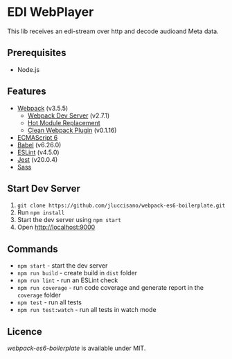 # EDI WebPlayer

This lib receives an edi-stream over http and decode audioand Meta data.

## Prerequisites
      
- Node.js

## Features

- [Webpack](https://webpack.js.org/guides) (v3.5.5)
    - [Webpack Dev Server](https://github.com/webpack/webpack-dev-server) (v2.7.1)
    - [Hot Module Replacement](https://webpack.js.org/concepts/hot-module-replacement)
    - [Clean Webpack Plugin](https://github.com/johnagan/clean-webpack-plugin) (v0.1.16)
- [ECMAScript 6](http://es6-features.org)
- [Babel](https://babeljs.io/docs/setup/#installation) (v6.26.0)
- [ESLint](https://eslint.org/docs/user-guide/getting-started) (v4.5.0)
- [Jest](https://facebook.github.io/jest/docs/en/getting-started.html) (v20.0.4)
- [Sass](http://sass-lang.com/guide)

## Start Dev Server

1. `git clone https://github.com/jluccisano/webpack-es6-boilerplate.git`
2. Run `npm install`
3. Start the dev server using `npm start`
3. Open [http://localhost:9000](http://localhost:9000)


## Commands

- `npm start` - start the dev server
- `npm run build` - create build in `dist` folder
- `npm run lint` - run an ESLint check
- `npm run coverage` - run code coverage and generate report in the `coverage` folder
- `npm test` - run all tests
- `npm run test:watch` - run all tests in watch mode

## Licence

_webpack-es6-boilerplate_ is available under MIT.

[npm]: https://img.shields.io/badge/npm-5.3.0-blue.svg
[npm-url]: https://npmjs.com/

[node]: https://img.shields.io/node/v/webpack-es6-boilerplate.svg
[node-url]: https://nodejs.org

[tests]: http://img.shields.io/travis/jluccisano/webpack-es6-boilerplate.svg
[tests-url]: https://travis-ci.org/jluccisano/webpack-es6-boilerplate

[cover]: https://codecov.io/gh/jluccisano/webpack-es6-boilerplate/branch/master/graph/badge.svg
[cover-url]: https://codecov.io/gh/jluccisano/webpack-es6-boilerplate
